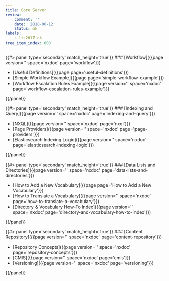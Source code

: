 ```yaml
---
title: Core Server
review:
    comment: ''
    date: '2018-06-12'
    status: ok
labels:
    - lts2017-ok
tree_item_index: 600
---
```

<div class="row" data-equalizer data-equalize-on="medium">
<div class="column medium-6">
{{#> panel type='secondary' match_height='true'}}
### [Workflow]({{page version='' space='nxdoc' page='workflow'}})

- [Useful Definitions]({{page page='useful-definitions'}})
- [Simple Workflow Example]({{page page='simple-workflow-example'}})
- [Workflow Escalation Rules Example]({{page version='' space='nxdoc' page='workflow-escalation-rules-example'}})

{{/panel}}
</div>

<div class="column medium-6">
{{#> panel type='secondary' match_height='true'}}
### [Indexing and Query]({{page version='' space='nxdoc' page='indexing-and-query'}})

- [NXQL]({{page version='' space='nxdoc' page='nxql'}})
- [Page Providers]({{page version='' space='nxdoc' page='page-providers'}})
- [Elasticsearch Indexing Logic]({{page version='' space='nxdoc' page='elasticsearch-indexing-logic'}})

{{/panel}}
</div>

</div>

<div class="row" data-equalizer data-equalize-on="medium">

<div class="column medium-6">
{{#> panel type='secondary' match_height='true'}}
### [Data Lists and Directories]({{page version='' space='nxdoc' page='data-lists-and-directories'}})

- [How to Add a New Vocabulary]({{page page='How to Add a New Vocabulary'}})
- [How to Translate a Vocabulary]({{page version='' space='nxdoc' page='how-to-translate-a-vocabulary'}})
- [Directory & Vocabulary How-To Index]({{page version='' space='nxdoc' page='directory-and-vocabulary-how-to-index'}})

{{/panel}}
</div>

<div class="column medium-6">
{{#> panel type='secondary' match_height='true'}}
### [Content Repository]({{page version='' space='nxdoc' page='content-repository'}})

- [Repository Concepts]({{page version='' space='nxdoc' page='repository-concepts'}})
- [CMIS]({{page version='' space='nxdoc' page='cmis'}})
- [Versioning]({{page version='' space='nxdoc' page='versioning'}})

{{/panel}}
</div>

</div>

